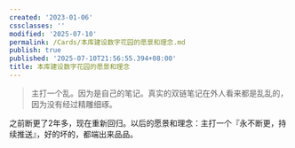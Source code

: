 ```yaml
---
created: '2023-01-06'
cssclasses: ''
modified: '2025-07-10'
permalink: /Cards/本库建设数字花园的愿景和理念.md
publish: true
published: '2025-07-10T21:56:55.394+08:00'
title: 本库建设数字花园的愿景和理念
---
```

> 主打一个乱。因为是自己的笔记。真实的双链笔记在外人看来都是乱乱的，因为没有经过精雕细琢。

之前断更了2年多，现在重新回归。以后的愿景和理念：主打一个『永不断更，持续推送』，好的坏的，都端出来品品。
